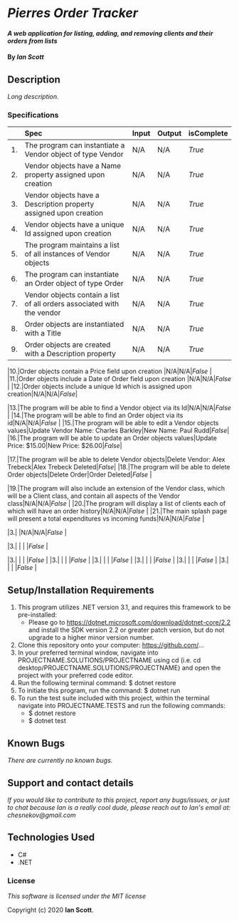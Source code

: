 # _Pierres Order Tracker_

#### _A web application for listing, adding, and removing clients and their orders from lists_

#### By _**Ian Scott**_

## Description

_Long description._

### Specifications
| | Spec | Input | Output | isComplete |
| :-------------     | :-------------     | :------------- | :------------- |:------------- |
|1.|The program can instantiate a Vendor object of type Vendor|N/A|N/A| _True_ |
|2.|Vendor objects have a Name property assigned upon creation|N/A|N/A|_True_|
|3.|Vendor objects have a Description property assigned upon creation|N/A|N/A|_True_|
|4.|Vendor objects have a unique Id assigned upon creation|N/A|N/A|_True_  |
|5.|The program maintains a list of all instances of Vendor objects|N/A|N/A|_True_  |
|6.|The program can instantiate an Order object of type Order|N/A|N/A|_True_  |
|7.|Vendor objects contain a list of all orders associated with the vendor|N/A|N/A|_True_  |
|8.|Order objects are instantiated with a Title|N/A|N/A|_True_  |
|9.|Order objects are created with a Description property |N/A|N/A|_True_  |

|10.|Order objects contain a Price field upon creation |N/A|N/A|_False_  |
|11.|Order objects include a Date of Order field upon creation |N/A|N/A|_False_  |
|12.|Order objects include a unique Id which is assigned upon creation|N/A|N/A|_False_|

|13.|The program will be able to find a Vendor object via its Id|N/A|N/A|_False_  |
|14.|The program will be able to find an Order object via its id|N/A|N/A|_False_  |
|15.|The program will be able to edit a Vendor objects values|Update Vendor Name: Charles Barkley|New Name: Paul Rudd|_False_|
|16.|The program will be able to update an Order objects values|Update Price: $15.00|New Price: $26.00|_False_|

|17.|The program will be able to delete Vendor objects|Delete Vendor: Alex Trebeck|Alex Trebeck Deleted|_False_|
|18.|The program will be able to delete Order objects|Delete Order|Order Deleted|_False_  |

|19.|The program will also include an extension of the Vendor class, which will be a Client class, and contain all aspects of the Vendor class|N/A|N/A|_False_  |
|20.|The program will display a list of clients each of which will have an order history|N/A|N/A|_False_  |
|21.|The main splash page will present a total expenditures vs incoming funds|N/A|N/A|_False_  |

|3.|  |N/A|N/A|_False_  |

|3.|  |  |  |_False_  |

|3.|  |  |  |_False_  |
|3.|  |  |  |_False_  |
|3.|  |  |  |_False_  |
|3.|  |  |  |_False_  |
|3.|  |  |  |_False_  |
|3.|  |  |  |_False_  |

## Setup/Installation Requirements

1. This program utilizes .NET version 3.1, and requires this framework to be pre-installed:
    * Please go to https://dotnet.microsoft.com/download/dotnet-core/2.2 and install the SDK   version 2.2 or greater patch version, but do not upgrade to a higher minor version number.
2. Clone this repository onto your computer: https://github.com/...
3. In your preferred terminal window, navigate into PROJECTNAME.SOLUTIONS/PROJECTNAME using cd (i.e. cd desktop/PROJECTNAME.SOLUTIONS/PROJECTNAME) and open the project with your preferred code editor.
4. Run the following terminal command: $ dotnet restore
5. To initiate this program, run the command: $ dotnet run
6. To run the test suite included with this project, within the terminal navigate into PROJECTNAME.TESTS and run the following commands:
    * $ dotnet restore
    * $ dotnet test


## Known Bugs

_There are currently no known bugs._

## Support and contact details

_If you would like to contribute to this project, report any bugs/issues, or just to chat because Ian is a really cool dude, please reach out to Ian's email at: chesnekov@gmail.com_

## Technologies Used

- C#
- .NET

### License

_This software is licensed under the MIT license_

Copyright (c) 2020 **Ian Scott**.